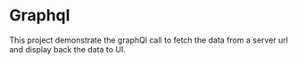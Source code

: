 # Graphql
This project demonstrate the graphQl call to fetch the data from a server url and display back the data to UI.